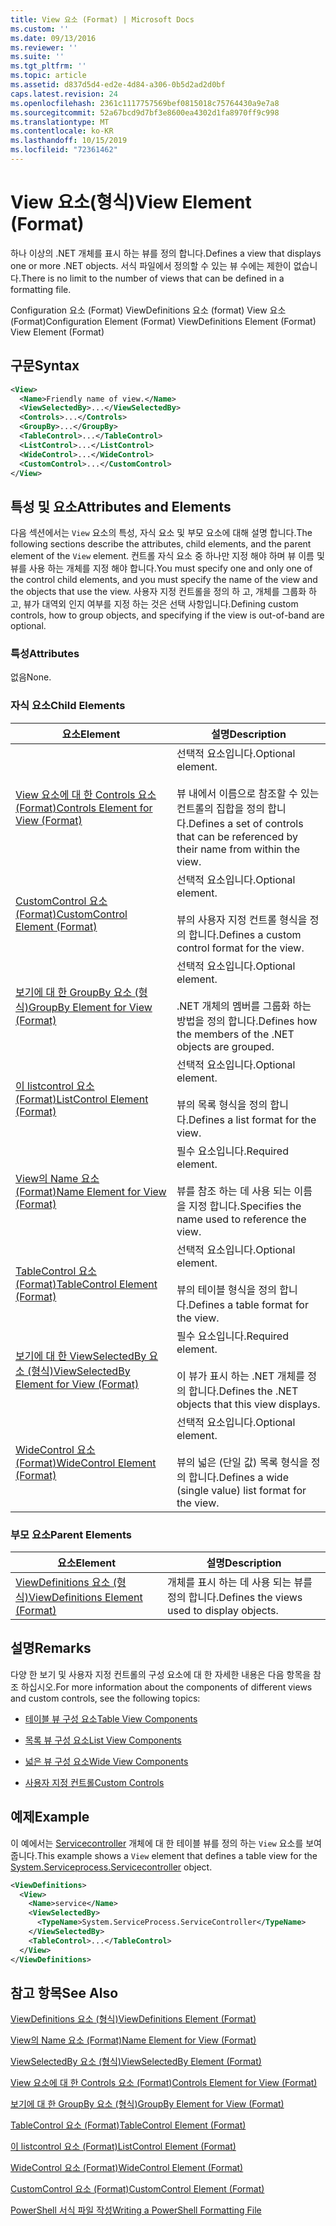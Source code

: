 ```yaml
---
title: View 요소 (Format) | Microsoft Docs
ms.custom: ''
ms.date: 09/13/2016
ms.reviewer: ''
ms.suite: ''
ms.tgt_pltfrm: ''
ms.topic: article
ms.assetid: d837d5d4-ed2e-4d84-a306-0b5d2ad2d0bf
caps.latest.revision: 24
ms.openlocfilehash: 2361c1117757569bef0815018c75764430a9e7a8
ms.sourcegitcommit: 52a67bcd9d7bf3e8600ea4302d1fa8970ff9c998
ms.translationtype: MT
ms.contentlocale: ko-KR
ms.lasthandoff: 10/15/2019
ms.locfileid: "72361462"
---
```

# <a name="view-element-format"></a><span data-ttu-id="05b0f-102">View 요소(형식)</span><span class="sxs-lookup"><span data-stu-id="05b0f-102">View Element (Format)</span></span>

<span data-ttu-id="05b0f-103">하나 이상의 .NET 개체를 표시 하는 뷰를 정의 합니다.</span><span class="sxs-lookup"><span data-stu-id="05b0f-103">Defines a view that displays one or more .NET objects.</span></span> <span data-ttu-id="05b0f-104">서식 파일에서 정의할 수 있는 뷰 수에는 제한이 없습니다.</span><span class="sxs-lookup"><span data-stu-id="05b0f-104">There is no limit to the number of views that can be defined in a formatting file.</span></span>

<span data-ttu-id="05b0f-105">Configuration 요소 (Format) ViewDefinitions 요소 (format) View 요소 (Format)</span><span class="sxs-lookup"><span data-stu-id="05b0f-105">Configuration Element (Format) ViewDefinitions Element (Format) View Element (Format)</span></span>

## <a name="syntax"></a><span data-ttu-id="05b0f-106">구문</span><span class="sxs-lookup"><span data-stu-id="05b0f-106">Syntax</span></span>

```xml
<View>
  <Name>Friendly name of view.</Name>
  <ViewSelectedBy>...</ViewSelectedBy>
  <Controls>...</Controls>
  <GroupBy>...</GroupBy>
  <TableControl>...</TableControl>
  <ListControl>...</ListControl>
  <WideControl>...</WideControl>
  <CustomControl>...</CustomControl>
</View>
```

## <a name="attributes-and-elements"></a><span data-ttu-id="05b0f-107">특성 및 요소</span><span class="sxs-lookup"><span data-stu-id="05b0f-107">Attributes and Elements</span></span>

<span data-ttu-id="05b0f-108">다음 섹션에서는 `View` 요소의 특성, 자식 요소 및 부모 요소에 대해 설명 합니다.</span><span class="sxs-lookup"><span data-stu-id="05b0f-108">The following sections describe the attributes, child elements, and the parent element of the `View` element.</span></span> <span data-ttu-id="05b0f-109">컨트롤 자식 요소 중 하나만 지정 해야 하며 뷰 이름 및 뷰를 사용 하는 개체를 지정 해야 합니다.</span><span class="sxs-lookup"><span data-stu-id="05b0f-109">You must specify one and only one of the control child elements, and you must specify the name of the view and the objects that use the view.</span></span> <span data-ttu-id="05b0f-110">사용자 지정 컨트롤을 정의 하 고, 개체를 그룹화 하 고, 뷰가 대역외 인지 여부를 지정 하는 것은 선택 사항입니다.</span><span class="sxs-lookup"><span data-stu-id="05b0f-110">Defining custom controls, how to group objects, and specifying if the view is out-of-band are optional.</span></span>

### <a name="attributes"></a><span data-ttu-id="05b0f-111">특성</span><span class="sxs-lookup"><span data-stu-id="05b0f-111">Attributes</span></span>

<span data-ttu-id="05b0f-112">없음</span><span class="sxs-lookup"><span data-stu-id="05b0f-112">None.</span></span>

### <a name="child-elements"></a><span data-ttu-id="05b0f-113">자식 요소</span><span class="sxs-lookup"><span data-stu-id="05b0f-113">Child Elements</span></span>

|<span data-ttu-id="05b0f-114">요소</span><span class="sxs-lookup"><span data-stu-id="05b0f-114">Element</span></span>|<span data-ttu-id="05b0f-115">설명</span><span class="sxs-lookup"><span data-stu-id="05b0f-115">Description</span></span>|
|-------------|-----------------|
|[<span data-ttu-id="05b0f-116">View 요소에 대 한 Controls 요소 (Format)</span><span class="sxs-lookup"><span data-stu-id="05b0f-116">Controls Element for View (Format)</span></span>](./controls-element-for-view-format.md)|<span data-ttu-id="05b0f-117">선택적 요소입니다.</span><span class="sxs-lookup"><span data-stu-id="05b0f-117">Optional element.</span></span><br /><br /> <span data-ttu-id="05b0f-118">뷰 내에서 이름으로 참조할 수 있는 컨트롤의 집합을 정의 합니다.</span><span class="sxs-lookup"><span data-stu-id="05b0f-118">Defines a set of controls that can be referenced by their name from within the view.</span></span>|
|[<span data-ttu-id="05b0f-119">CustomControl 요소 (Format)</span><span class="sxs-lookup"><span data-stu-id="05b0f-119">CustomControl Element (Format)</span></span>](./customcontrol-element-for-groupby-format.md)|<span data-ttu-id="05b0f-120">선택적 요소입니다.</span><span class="sxs-lookup"><span data-stu-id="05b0f-120">Optional element.</span></span><br /><br /> <span data-ttu-id="05b0f-121">뷰의 사용자 지정 컨트롤 형식을 정의 합니다.</span><span class="sxs-lookup"><span data-stu-id="05b0f-121">Defines a custom control format for the view.</span></span>|
|[<span data-ttu-id="05b0f-122">보기에 대 한 GroupBy 요소 (형식)</span><span class="sxs-lookup"><span data-stu-id="05b0f-122">GroupBy Element for View (Format)</span></span>](./groupby-element-for-view-format.md)|<span data-ttu-id="05b0f-123">선택적 요소입니다.</span><span class="sxs-lookup"><span data-stu-id="05b0f-123">Optional element.</span></span><br /><br /> <span data-ttu-id="05b0f-124">.NET 개체의 멤버를 그룹화 하는 방법을 정의 합니다.</span><span class="sxs-lookup"><span data-stu-id="05b0f-124">Defines how the members of the .NET objects are grouped.</span></span>|
|[<span data-ttu-id="05b0f-125">이 listcontrol 요소 (Format)</span><span class="sxs-lookup"><span data-stu-id="05b0f-125">ListControl Element (Format)</span></span>](./listcontrol-element-format.md)|<span data-ttu-id="05b0f-126">선택적 요소입니다.</span><span class="sxs-lookup"><span data-stu-id="05b0f-126">Optional element.</span></span><br /><br /> <span data-ttu-id="05b0f-127">뷰의 목록 형식을 정의 합니다.</span><span class="sxs-lookup"><span data-stu-id="05b0f-127">Defines a list format for the view.</span></span>|
|[<span data-ttu-id="05b0f-128">View의 Name 요소 (Format)</span><span class="sxs-lookup"><span data-stu-id="05b0f-128">Name Element for View (Format)</span></span>](./name-element-for-view-format.md)|<span data-ttu-id="05b0f-129">필수 요소입니다.</span><span class="sxs-lookup"><span data-stu-id="05b0f-129">Required element.</span></span><br /><br /> <span data-ttu-id="05b0f-130">뷰를 참조 하는 데 사용 되는 이름을 지정 합니다.</span><span class="sxs-lookup"><span data-stu-id="05b0f-130">Specifies the name used to reference the view.</span></span>|
|[<span data-ttu-id="05b0f-131">TableControl 요소 (Format)</span><span class="sxs-lookup"><span data-stu-id="05b0f-131">TableControl Element (Format)</span></span>](./tablecontrol-element-format.md)|<span data-ttu-id="05b0f-132">선택적 요소입니다.</span><span class="sxs-lookup"><span data-stu-id="05b0f-132">Optional element.</span></span><br /><br /> <span data-ttu-id="05b0f-133">뷰의 테이블 형식을 정의 합니다.</span><span class="sxs-lookup"><span data-stu-id="05b0f-133">Defines a table format for the view.</span></span>|
|[<span data-ttu-id="05b0f-134">보기에 대 한 ViewSelectedBy 요소 (형식)</span><span class="sxs-lookup"><span data-stu-id="05b0f-134">ViewSelectedBy Element for View (Format)</span></span>](./viewselectedby-element-format.md)|<span data-ttu-id="05b0f-135">필수 요소입니다.</span><span class="sxs-lookup"><span data-stu-id="05b0f-135">Required element.</span></span><br /><br /> <span data-ttu-id="05b0f-136">이 뷰가 표시 하는 .NET 개체를 정의 합니다.</span><span class="sxs-lookup"><span data-stu-id="05b0f-136">Defines the .NET objects that this view displays.</span></span>|
|[<span data-ttu-id="05b0f-137">WideControl 요소 (Format)</span><span class="sxs-lookup"><span data-stu-id="05b0f-137">WideControl Element (Format)</span></span>](./widecontrol-element-format.md)|<span data-ttu-id="05b0f-138">선택적 요소입니다.</span><span class="sxs-lookup"><span data-stu-id="05b0f-138">Optional element.</span></span><br /><br /> <span data-ttu-id="05b0f-139">뷰의 넓은 (단일 값) 목록 형식을 정의 합니다.</span><span class="sxs-lookup"><span data-stu-id="05b0f-139">Defines a wide (single value) list format for the view.</span></span>|

### <a name="parent-elements"></a><span data-ttu-id="05b0f-140">부모 요소</span><span class="sxs-lookup"><span data-stu-id="05b0f-140">Parent Elements</span></span>

|<span data-ttu-id="05b0f-141">요소</span><span class="sxs-lookup"><span data-stu-id="05b0f-141">Element</span></span>|<span data-ttu-id="05b0f-142">설명</span><span class="sxs-lookup"><span data-stu-id="05b0f-142">Description</span></span>|
|-------------|-----------------|
|[<span data-ttu-id="05b0f-143">ViewDefinitions 요소 (형식)</span><span class="sxs-lookup"><span data-stu-id="05b0f-143">ViewDefinitions Element (Format)</span></span>](./viewdefinitions-element-format.md)|<span data-ttu-id="05b0f-144">개체를 표시 하는 데 사용 되는 뷰를 정의 합니다.</span><span class="sxs-lookup"><span data-stu-id="05b0f-144">Defines the views used to display objects.</span></span>|

## <a name="remarks"></a><span data-ttu-id="05b0f-145">설명</span><span class="sxs-lookup"><span data-stu-id="05b0f-145">Remarks</span></span>

<span data-ttu-id="05b0f-146">다양 한 보기 및 사용자 지정 컨트롤의 구성 요소에 대 한 자세한 내용은 다음 항목을 참조 하십시오.</span><span class="sxs-lookup"><span data-stu-id="05b0f-146">For more information about the components of different views and custom controls, see the following topics:</span></span>

- [<span data-ttu-id="05b0f-147">테이블 뷰 구성 요소</span><span class="sxs-lookup"><span data-stu-id="05b0f-147">Table View Components</span></span>](./creating-a-table-view.md)

- [<span data-ttu-id="05b0f-148">목록 뷰 구성 요소</span><span class="sxs-lookup"><span data-stu-id="05b0f-148">List View Components</span></span>](./creating-a-list-view.md)

- [<span data-ttu-id="05b0f-149">넓은 뷰 구성 요소</span><span class="sxs-lookup"><span data-stu-id="05b0f-149">Wide View Components</span></span>](./creating-a-wide-view.md)

- [<span data-ttu-id="05b0f-150">사용자 지정 컨트롤</span><span class="sxs-lookup"><span data-stu-id="05b0f-150">Custom Controls</span></span>](./creating-custom-controls.md)

## <a name="example"></a><span data-ttu-id="05b0f-151">예제</span><span class="sxs-lookup"><span data-stu-id="05b0f-151">Example</span></span>

<span data-ttu-id="05b0f-152">이 예에서는 [Servicecontroller](/dotnet/api/System.ServiceProcess.ServiceController) 개체에 대 한 테이블 뷰를 정의 하는 `View` 요소를 보여 줍니다.</span><span class="sxs-lookup"><span data-stu-id="05b0f-152">This example shows a `View` element that defines a table view for the [System.Serviceprocess.Servicecontroller](/dotnet/api/System.ServiceProcess.ServiceController) object.</span></span>

```xml
<ViewDefinitions>
  <View>
    <Name>service</Name>
    <ViewSelectedBy>
      <TypeName>System.ServiceProcess.ServiceController</TypeName>
    </ViewSelectedBy>
    <TableControl>...</TableControl>
  </View>
</ViewDefinitions>

```

## <a name="see-also"></a><span data-ttu-id="05b0f-153">참고 항목</span><span class="sxs-lookup"><span data-stu-id="05b0f-153">See Also</span></span>

[<span data-ttu-id="05b0f-154">ViewDefinitions 요소 (형식)</span><span class="sxs-lookup"><span data-stu-id="05b0f-154">ViewDefinitions Element (Format)</span></span>](./viewdefinitions-element-format.md)

[<span data-ttu-id="05b0f-155">View의 Name 요소 (Format)</span><span class="sxs-lookup"><span data-stu-id="05b0f-155">Name Element for View (Format)</span></span>](./name-element-for-view-format.md)

[<span data-ttu-id="05b0f-156">ViewSelectedBy 요소 (형식)</span><span class="sxs-lookup"><span data-stu-id="05b0f-156">ViewSelectedBy Element (Format)</span></span>](./viewselectedby-element-format.md)

[<span data-ttu-id="05b0f-157">View 요소에 대 한 Controls 요소 (Format)</span><span class="sxs-lookup"><span data-stu-id="05b0f-157">Controls Element for View (Format)</span></span>](./controls-element-for-view-format.md)

[<span data-ttu-id="05b0f-158">보기에 대 한 GroupBy 요소 (형식)</span><span class="sxs-lookup"><span data-stu-id="05b0f-158">GroupBy Element for View (Format)</span></span>](./groupby-element-for-view-format.md)

[<span data-ttu-id="05b0f-159">TableControl 요소 (Format)</span><span class="sxs-lookup"><span data-stu-id="05b0f-159">TableControl Element (Format)</span></span>](./tablecontrol-element-format.md)

[<span data-ttu-id="05b0f-160">이 listcontrol 요소 (Format)</span><span class="sxs-lookup"><span data-stu-id="05b0f-160">ListControl Element (Format)</span></span>](./listcontrol-element-format.md)

[<span data-ttu-id="05b0f-161">WideControl 요소 (Format)</span><span class="sxs-lookup"><span data-stu-id="05b0f-161">WideControl Element (Format)</span></span>](./widecontrol-element-format.md)

[<span data-ttu-id="05b0f-162">CustomControl 요소 (Format)</span><span class="sxs-lookup"><span data-stu-id="05b0f-162">CustomControl Element (Format)</span></span>](./customcontrol-element-for-groupby-format.md)

[<span data-ttu-id="05b0f-163">PowerShell 서식 파일 작성</span><span class="sxs-lookup"><span data-stu-id="05b0f-163">Writing a PowerShell Formatting File</span></span>](./writing-a-powershell-formatting-file.md)
